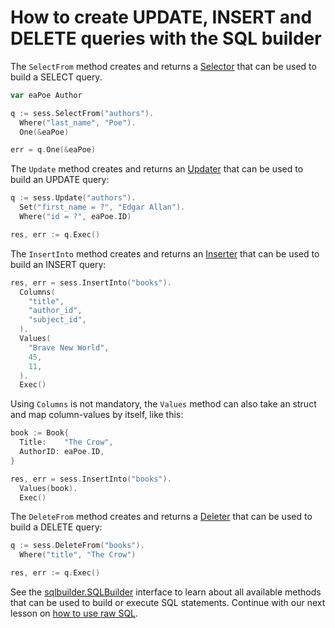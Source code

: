 # How to create UPDATE, INSERT and DELETE queries with the SQL builder

The `SelectFrom` method creates and returns a [Selector][1] that can be used to
build a SELECT query.

```go
var eaPoe Author

q := sess.SelectFrom("authors").
  Where("last_name", "Poe").
  One(&eaPoe)

err = q.One(&eaPoe)
```

The `Update` method creates and returns an [Updater][2] that can be used to
build an UPDATE query:

```go
q := sess.Update("authors").
  Set("first_name = ?", "Edgar Allan").
  Where("id = ?", eaPoe.ID)

res, err := q.Exec()
```

The `InsertInto` method creates and returns an [Inserter][3] that can be used
to build an INSERT query:

```go
res, err = sess.InsertInto("books").
  Columns(
    "title",
    "author_id",
    "subject_id",
  ).
  Values(
    "Brave New World",
    45,
    11,
  ).
  Exec()
```

Using `Columns` is not mandatory, the `Values` method can also take an struct
and map column-values by itself, like this:

```go
book := Book{
  Title:    "The Crow",
  AuthorID: eaPoe.ID,
}

res, err = sess.InsertInto("books").
  Values(book).
  Exec()
```

The `DeleteFrom` method creates and returns a [Deleter][4] that can be used to
build a DELETE query:

```go
q := sess.DeleteFrom("books").
  Where("title", "The Crow")

res, err := q.Exec()
```

See the
[sqlbuilder.SQLBuilder](https://godoc.org/upper.io/db.v3/lib/sqlbuilder#SQLBuilder)
interface to learn about all available methods that can be used to build or
execute SQL statements. Continue with our next lesson on [how to use raw
SQL](/tour/09).

[1]: https://godoc.org/upper.io/db.v3/lib/sqlbuilder#Selector
[2]: https://godoc.org/upper.io/db.v3/lib/sqlbuilder#Updater
[3]: https://godoc.org/upper.io/db.v3/lib/sqlbuilder#Inserter
[4]: https://godoc.org/upper.io/db.v3/lib/sqlbuilder#Deleter

